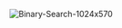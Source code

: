 ![Binary-Search-1024x570](https://user-images.githubusercontent.com/67545874/110802323-480f2200-82a8-11eb-8624-2658da23b37a.png)


